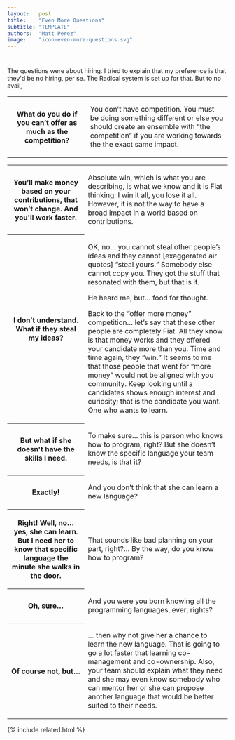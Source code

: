 ```yaml
---
layout:   post
title:    "Even More Questions"
subtitle: "TEMPLATE"
authors:  "Matt Perez"
image:    "icon-even-more-questions.svg"
---
```


<div style="display:none;">
  <p>Every time I talk about <span class="_paradigm">Fiat</span> and the co-ownership model a question always comes up that surprises me.</p>
</div>

<h1></h1>
 <p>The questions were about hiring. I tried to explain that my preference is that they'd be no hiring, per se. The <span class="_paradigm">Radical</span> system is set up for that. But to no avail,</p>
  <div class='_center'>
   <table class='_h2table'>
    <tr>
     <th>What do you do if you can&rsquo;t offer as much as the competition?</th>
     <td>
      <p>You don&rsquo;t have competition. You must be doing something different or else you should create an ensemble with &ldquo;the competition&rdquo; if you are working towards the the exact same impact.</p>
     </td>
    </tr>
   </table>
  </div>
  <div class='_center'>
   <table class='_h2table'>
    <tr>
     <th>
      <p>You&rsquo;ll make money based on your contributions, that won&rsquo;t change. And you'll work faster.</p>
     </th> 
     <td>
      <p>Absolute win, which is what you are describing, is what we know and it is <span class='_paradigm'>Fiat</span> thinking: I win it all, you lose it all. However, it is not the way to have a broad impact in a world based on contributions.</p>
     </td>
    </tr>
    <tr>
     <th>
      <p>I don&rsquo;t understand. What if they steal my ideas?</p>
     </th>
     <td>
      <p>OK, no&hellip; you cannot steal other people&rsquo;s ideas and they cannot [exaggerated air quotes] &ldquo;steal yours.&rdquo; Somebody else cannot copy you. They got the stuff that resonated with them, but that is it.</p>
      <p>He heard me, but&hellip; food for thought.</p>
      <p>Back to the &ldquo;offer more money&rdquo; competition&hellip; let&rsquo;s say that these other people are completely <span class="_paradigm">Fiat</span>. All they know is that money works and they offered your candidate more than you. Time and time again, they &ldquo;win.&rdquo; It seems to me that those people that went for &ldquo;more money&rdquo; would not be aligned with you community. Keep looking until a candidates shows enough interest and curiosity; that is the candidate you want. One who wants to learn.</p>
     </td>
    </tr>
   <tr>
     <th>
      <p>But what if she doesn't have the skills I need.</p>
     </th>  
     <td>
      <p>To make sure&hellip; this is person who knows how to program, right? But she doesn&rsquo;t know the specific language your team needs, is that it?</p>
     </td>
    </tr>
    <tr>
     <th>
      <p>Exactly!</p>
     </th>
     <td>
      <p>And you don&rsquo;t think that she can learn a new language?</p>
     </td>
    </tr>
    <tr>
     <th>
      <p>Right! Well, no&hellip; yes, she can learn. But I need her to know that specific language the minute she walks in the door.</p>
     </th>
     <td>
      <p>That sounds like bad planning on your part, right?&hellip; By the way, do you know how to program?</p>
     </td>
    </tr>
    <tr>
     <th>
      <p>Oh, sure&hellip;</p>
     </th>
     <td>
      <p>And you were you born knowing all the programming languages, ever, rights?</p>
     </td>
    </tr>
    <tr>
     <th>
      <p>Of course not, but&hellip;</p>
     </th>
     <td>
     <p>&hellip; then why not give her a chance to learn the new language. That is going to go a lot faster that learning co-management and co-ownership. Also, your team should explain what they need and she may even know somebody who can mentor her or she can propose another language that would be better suited to their needs.</p>
     </td>
    </tr>
   </table>
  <div>

{% include related.html %}